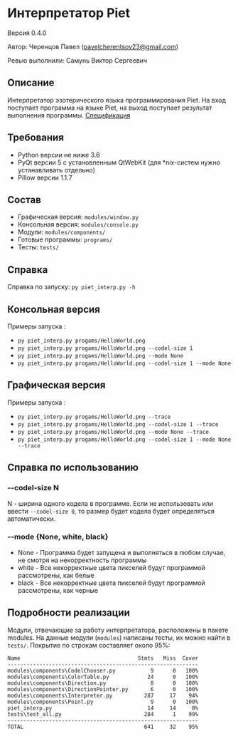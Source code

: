 # Интерпретатор Piet

Версия 0.4.0

Автор: Черенцов Павел (pavelcherentsov23@gmail.com)

Ревью выполнили: Самунь Виктор Сергеевич


## Описание
Интерпретатор эзотерического языка программирования Piet. На вход поступает 
программа на языке Piet, на выход поступает результат выполнения программы.
[Спецификация](http://www.dangermouse.net/esoteric/piet.html)

## Требования
* Python версии не ниже 3.6
* PyQt версии 5 с установленным QtWebKit (для *nix-систем нужно устанавливать
  отдельно)
* Pillow версии 1.1.7


## Состав
* Графическая версия: `modules/window.py`
* Консольная версия: `modules/console.py`
* Модули: `modules/components/`
* Готовые программы: `programs/`
* Тесты: `tests/` 


## Справка
Справка по запуску: `py piet_interp.py -h`

## Консольная версия
Примеры запуска : 
* `py piet_interp.py progams/HelloWorld.png`
* `py piet_interp.py progams/HelloWorld.png --codel-size 1`
* `py piet_interp.py progams/HelloWorld.png --mode None`
* `py piet_interp.py progams/HelloWorld.png --codel-size 1 --mode None`

## Графическая версия
Примеры запуска :
* `py piet_interp.py progams/HelloWorld.png --trace`
* `py piet_interp.py progams/HelloWorld.png --codel-size 1 --trace`
* `py piet_interp.py progams/HelloWorld.png --mode None --trace`
* `py piet_interp.py progams/HelloWorld.png --codel-size 1 --mode None --trace`

## Справка по использованию
### --codel-size N
N - ширина одного кодела в программе.
Если не использовать или ввести `--codel-size 0`, то размер будет кодела будет 
определяться автоматически.
### --mode {None, white, black}
* None - Программа будет запущена и выполняться в любом случае, не смотря на 
некорректность программы
* white - Все некорректные цвета пикселей будут программой рассмотрены, как белые
* black - Все некорректные цвета пикселей будут программой рассмотрены, как черные

## Подробности реализации
Модули, отвечающие за работу интерпретатора, расположены в пакете modules.
На данные модули (`modules`) написаны тесты, их можно найти в `tests/`.
Покрытие по строкам составляет около 95%:

    Name                                     Stmts   Miss  Cover
    ------------------------------------------------------------
    modules\components\CodelChooser.py           9      0   100%
    modules\components\ColorTable.py            24      0   100%
    modules\components\Direction.py              8      0   100%
    modules\components\DirectionPointer.py       6      0   100%
    modules\components\Interpreter.py          287     17    94%
    modules\components\Point.py                  9      0   100%
    piet_interp.py                              14     14     0%
    tests\test_all.py                          284      1    99%
    ------------------------------------------------------------
    TOTAL                                      641     32    95%




    
    
    
    
